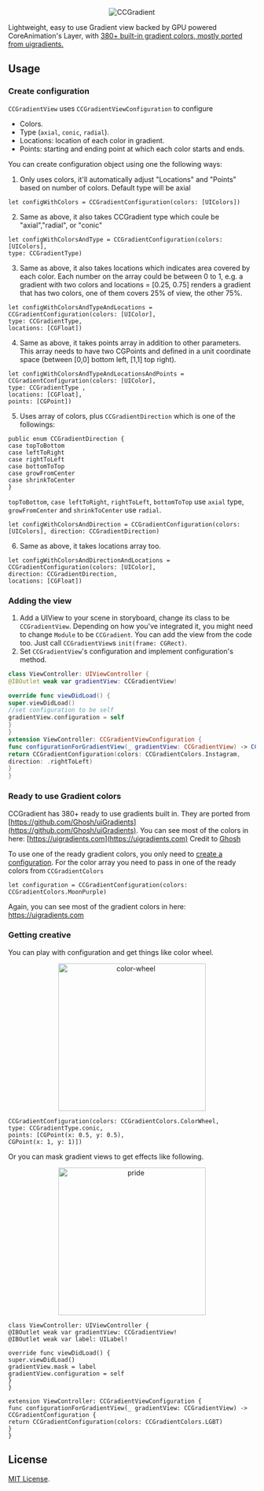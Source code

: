 <p align="center">
<img src="https://i.imgur.com/sZqOxs1.png" alt="CCGradient"/>
</p>

Lightweight, easy to use Gradient view backed by GPU powered CoreAnimation's Layer, with [380+  built-in gradient colors, mostly ported from uigradients.](https://uigradients.com/)


## Usage

### Create configuration

`CCGradientView` uses `CCGradientViewConfiguration` to configure
- Colors.
- Type (`axial`, `conic`, `radial`).
- Locations: location of each color in gradient.
- Points: starting and ending point at which each color starts and ends.

You can create configuration object using one the following ways:
<p>

1. Only uses colors, it'll automatically adjust "Locations" and "Points" based on number of colors. Default type will be axial

```
let configWithColors = CCGradientConfiguration(colors: [UIColors])
```
</p>

<p>

2. Same as above, it also takes CCGradient type which coule be "axial","radial", or "conic"

```
let configWithColorsAndType = CCGradientConfiguration(colors: [UIColors],
type: CCGradientType)
```
</p>
<p>

3. Same as above, it also takes locations which indicates area covered by each color. Each number on the array could be between 0 to 1, e.g. a gradient with two colors and locations = [0.25, 0.75] renders a gradient that has two colors, one of them covers 25% of view, the other 75%.

```
let configWithColorsAndTypeAndLocations = CCGradientConfiguration(colors: [UIColor],
type: CCGradientType,
locations: [CGFloat])
```
</p>
<p>

4. Same as above, it takes points array in addition to other parameters. This array needs to have two CGPoints and defined in a unit coordinate space (between [0,0] bottom left, [1,1] top right).
```
let configWithColorsAndTypeAndLocationsAndPoints = CCGradientConfiguration(colors: [UIColor],
type: CCGradientType ,
locations: [CGFloat],
points: [CGPoint])

```
</p>
<p>

5. Uses array of colors, plus `CCGradientDirection` which is one of the followings:
```
public enum CCGradientDirection {
case topToBottom
case leftToRight
case rightToLeft
case bottomToTop
case growFromCenter
case shrinkToCenter
}
``` 
`topToBottom`, `case leftToRight`, `rightToLeft`, `bottomToTop` use `axial` type, `growFromCenter` and `shrinkToCenter` use `radial`.

```
let configWithColorsAndDirection = CCGradientConfiguration(colors: [UIColors], direction: CCGradientDirection)
```
</p>
<p>

6. Same as above, it takes locations array too.

```
let configWithColorsAndDirectionAndLocations = CCGradientConfiguration(colors: [UIColor],
direction: CCGradientDirection,
locations: [CGFloat])
```
</p>

### Adding the view

1. Add a UIView to your scene in storyboard, change its class to be `CCGradientView`. Depending on how you've integrated it, you might need to change `Module` to be `CCGradient`. You can add the view from the code too. Just call `CCGradientView`s `init(frame: CGRect)`. 
2. Set `CCGradientView`'s configuration and implement configuration's method.

```swift
class ViewController: UIViewController {
@IBOutlet weak var gradientView: CCGradientView!

override func viewDidLoad() {
super.viewDidLoad()
//set configuration to be self
gradientView.configuration = self
}
}
extension ViewController: CCGradientViewConfiguration {    
func configurationForGradientView(_ gradientView: CCGradientView) -> CCGradientConfiguration {
return CCGradientConfiguration(colors: CCGradientColors.Instagram,
direction: .rightToLeft)
}
}
```
<p>

### Ready to use Gradient colors
CCGradient has 380+ ready to use gradients built in. They are ported from [https://github.com/Ghosh/uiGradients](https://github.com/Ghosh/uiGradients).
You can see most of the colors in here: [https://uigradients.com](https://uigradients.com)
Credit to [Ghosh](https://github.com/Ghosh)

To use one of the ready gradient colors, you only need to [create a configuration](#create-configuration). For the color array you need to pass in one of the ready colors from `CCGradientColors` 

```
let configuration = CCGradientConfiguration(colors: CCGradientColors.MoonPurple)
```
Again, you can see most of the gradient colors in here: https://uigradients.com

</p>

### Getting creative
You can play with configuration and get things like color wheel.
<p align="center">
<img src="http://i.imgur.com/kq4Cut6.png" alt="color-wheel" width="300" height="300"/>
</p>

```
CCGradientConfiguration(colors: CCGradientColors.ColorWheel,
type: CCGradientType.conic,
points: [CGPoint(x: 0.5, y: 0.5),
CGPoint(x: 1, y: 1)])
```

Or you can mask gradient views to get effects like following.
<p align="center">
<img src="http://i.imgur.com/wYDUEVw.png" alt="pride" width="300"/>
</p>

```
class ViewController: UIViewController {
@IBOutlet weak var gradientView: CCGradientView!
@IBOutlet weak var label: UILabel!

override func viewDidLoad() {
super.viewDidLoad()
gradientView.mask = label
gradientView.configuration = self
}
}

extension ViewController: CCGradientViewConfiguration {
func configurationForGradientView(_ gradientView: CCGradientView) -> CCGradientConfiguration {
return CCGradientConfiguration(colors: CCGradientColors.LGBT)
}
}
```

## License
[MIT License](http://opensource.org/licenses/mit-license.php). 

